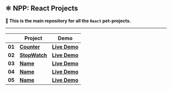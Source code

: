 ## ⚛️ NPP: React Projects

**👋 This is the main repository for all the `React` pet-projects.**

----

|        | **Project**                                                                                              | **Demo**                                                                                     |
|--------|----------------------------------------------------------------------------------------------------------|----------------------------------------------------------------------------------------------|
| **01** | [**Counter**](https://github.com/nagoev-alim/npp-react-projects/tree/master/projects/01-counter/src)     | [**Live Demo**](https://npp-react-projects.vercel.app/projects/01-counter/dist/index.html)   |
| **02** | [**StopWatch**](https://github.com/nagoev-alim/npp-react-projects/tree/master/projects/02-stopwatch/src) | [**Live Demo**](https://npp-react-projects.vercel.app/projects/02-stopwatch/dist/index.html) |
| **03** | [**Name**](https://github.com/nagoev-alim/npp-react-projects/tree/master/projects/)                      | [**Live Demo**](https://npp-react-projects.vercel.app/projects/name/dist/index.html)         |
| **04** | [**Name**](https://github.com/nagoev-alim/npp-react-projects/tree/master/projects/)                      | [**Live Demo**](https://npp-react-projects.vercel.app/projects/name/dist/index.html)         |
| **05** | [**Name**](https://github.com/nagoev-alim/npp-react-projects/tree/master/projects/)                      | [**Live Demo**](https://npp-react-projects.vercel.app/projects/name/dist/index.html)         |
